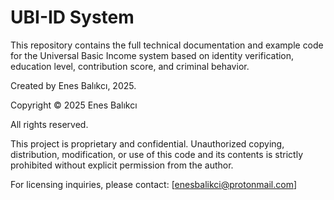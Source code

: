 # UBI-ID System

This repository contains the full technical documentation and example code for the Universal Basic Income system based on identity verification, education level, contribution score, and criminal behavior.

Created by Enes Balıkcı, 2025.

Copyright © 2025 Enes Balıkcı

All rights reserved.

This project is proprietary and confidential. Unauthorized copying, distribution, modification, or use of this code and its contents is strictly prohibited without explicit permission from the author.

For licensing inquiries, please contact: [enesbalikci@protonmail.com]
